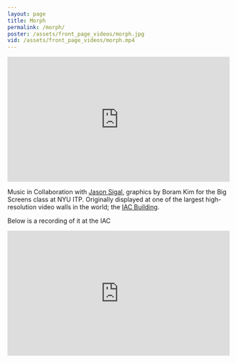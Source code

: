 ```yaml
---
layout: page
title: Morph
permalink: /morph/
poster: /assets/front_page_videos/morph.jpg
vid: /assets/front_page_videos/morph.mp4
---
```

<iframe src="https://player.vimeo.com/video/150154833" width="500" height="281" frameborder="0" webkitallowfullscreen mozallowfullscreen allowfullscreen></iframe>

Music in Collaboration with [Jason Sigal](http://www.jasonsigal.cc/), graphics by Boram Kim for the Big Screens class at NYU ITP. Originally displayed at one of the largest high-resolution video walls in the world; the [IAC Building](https://en.wikipedia.org/wiki/IAC_Video_Wall).

Below is a recording of it at the IAC
<iframe src="https://player.vimeo.com/video/150154649" width="500" height="281" frameborder="0" webkitallowfullscreen mozallowfullscreen allowfullscreen></iframe>